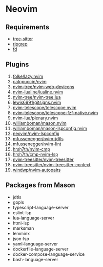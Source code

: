 # Neovim

## Requirements

 - [tree-sitter](https://github.com/tree-sitter/tree-sitter)
 - [ripgrep](https://github.com/BurntSushi/ripgrep)
 - [fd](https://github.com/sharkdp/fd)

## Plugins

 1. [folke/lazy.nvim](https://github.com/folke/lazy.nvim)
 2. [catppuccin/nvim](https://github.com/catppuccin/nvim)
 3. [nvim-tree/nvim-web-devicons](https://github.com/nvim-tree/nvim-web-devicons)
 4. [nvim-lualine/lualine.nvim](https://github.com/nvim-lualine/lualine.nvim)
 5. [nvim-tree/nvim-tree.lua](https://github.com/nvim-tree/nvim-tree.lua)
 6. [lewis6991/gitsigns.nvim](https://github.com/lewis6991/gitsigns.nvim)
 7. [nvim-telescope/telescope.nvim](https://github.com/nvim-telescope/telescope.nvim)
 8. [nvim-telescope/telescope-fzf-native.nvim](https://github.com/nvim-telescope/telescope-fzf-native.nvim)
 9. [nvim-lua/plenary.nvim](https://github.com/nvim-lua/plenary.nvim)
 10. [williamboman/mason.nvim](https://github.com/williamboman/mason.nvim)
 11. [williamboman/mason-lspconfig.nvim](https://github.com/williamboman/mason-lspconfig.nvim)
 12. [neovim/nvim-lspconfig](https://github.com/neovim/nvim-lspconfig)
 13. [mfussenegger/nvim-jdtls](https://github.com/mfussenegger/nvim-jdtls)
 15. [mfussenegger/nvim-lint](https://github.com/mfussenegger/nvim-lint)
 16. [hrsh7th/nvim-cmp](https://github.com/hrsh7th/nvim-cmp)
 17. [hrsh7th/cmp-nvim-lsp](https://github.com/hrsh7th/cmp-nvim-lsp)
 18. [nvim-treesitter/nvim-treesitter](https://github.com/nvim-treesitter/nvim-treesitter)
 19. [nvim-treesitter/nvim-treesitter-context](https://github.com/nvim-treesitter/nvim-treesitter-context)
 20. [windwp/nvim-autopairs](https://github.com/windwp/nvim-autopairs)

## Packages from Mason

 - jdtls
 - gopls
 - typescript-language-server
 - eslint-lsp
 - lua-language-server
 - html-lsp
 - marksman
 - lemminx
 - json-lsp
 - yaml-language-server
 - dockerfile-language-server
 - docker-compose-language-service
 - bash-language-server

